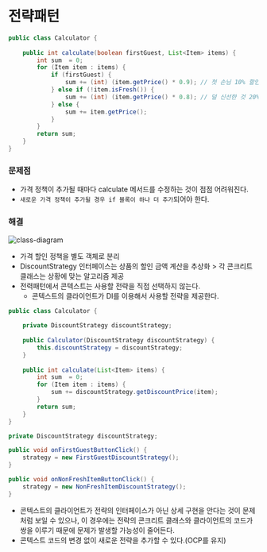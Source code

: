# 전략패턴
```java
public class Calculator {
    
    public int calculate(boolean firstGuest, List<Item> items) {
        int sum  = 0;
        for (Item item : items) {
            if (firstGuest) {
                sum += (int) (item.getPrice() * 0.9); // 첫 손님 10% 할인
            } else if (!item.isFresh()) {
                sum += (int) (item.getPrice() * 0.8); // 덜 신선한 것 20% 할인
            } else {
                sum += item.getPrice();
            }
        }
        return sum;
    }
}
```
### 문제점
- 가격 정책이 추가될 때마다 calculate 메서드를 수정하는 것이 점점 어려워진다.
- `새로운 가격 정책이 추가될 경우 if 블록이 하나 더 추가`되어야 한다.

### 해결
![class-diagram](http://www.plantuml.com/plantuml/proxy?src=https://raw.githubusercontent.com/wkdehdlr/TIL/main/1.puml)
- 가격 할인 정책을 별도 객체로 분리
- DiscountStrategy 인터페이스는 상품의 할인 금액 계산을 추상화 > 각 콘크리트 클래스는 상황에 맞는 알고리즘 제공
- 전력패턴에서 콘텍스트는 사용할 전략을 직접 선택하지 않는다.
    - 콘텍스트의 클라이언트가 DI를 이용해서 사용할 전략을 제공한다.
```java
public class Calculator {
    
    private DiscountStrategy discountStrategy;
    
    public Calculator(DiscountStrategy discountStrategy) {
        this.discountStrategy = discountStrategy;
    }
    
    public int calculate(List<Item> items) {
        int sum  = 0;
        for (Item item : items) {
            sum += discountStrategy.getDiscountPrice(item);
        }
        return sum;
    }
}
```
```java
private DiscountStrategy discountStrategy;

public void onFirstGuestButtonClick() {
    strategy = new FirstGuestDiscountStrategy();
}

public void onNonFreshItemButtonClick() {
    strategy = new NonFreshItemDiscountStrategy();
}
```
- 콘텍스트의 클라이언트가 전략의 인터페이스가 아닌 상세 구현을 안다는 것이 문제처럼 보일 수 있으나,
  이 경우에는 전략의 콘크리트 클래스와 클라이언트의 코드가 쌍을 이루기 때문에 문제가 발생할 가능성이 줄어든다.
- 콘텍스트 코드의 변경 없이 새로운 전략을 추가할 수 있다.(OCP를 유지)